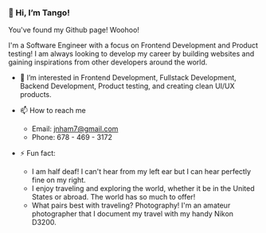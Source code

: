 ### 👋 Hi, I’m Tango!

You've found my Github page! Woohoo!

I'm a Software Engineer with a focus on Frontend Development and Product testing! I am always looking to develop my career by building websites and gaining inspirations from other developers around the world. 

- 👀 I’m interested in Frontend Development, Fullstack Development, Backend Development, Product testing, and creating clean UI/UX products.

- 📫 How to reach me
    - Email: jnham7@gmail.com
    - Phone: 678 - 469 - 3172

- ⚡ Fun fact:
    - I am half deaf! I can't hear from my left ear but I can hear perfectly fine on my right.
    - I enjoy traveling and exploring the world, whether it be in the United States or abroad. The world has so much to offer!
    - What pairs best with traveling? Photography! I'm an amateur photographer that I document my travel with my handy Nikon D3200.

<!---
TangoCode99/TangoCode99 is a ✨ special ✨ repository because its `README.md` (this file) appears on your GitHub profile.
You can click the Preview link to take a look at your changes.
--->
